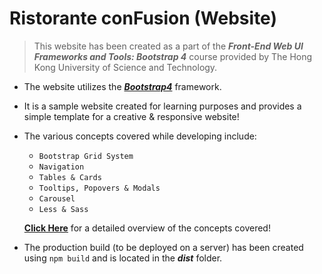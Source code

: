 # Ristorante conFusion (Website)

> This website has been created as a part of the ***Front-End Web UI Frameworks and Tools: Bootstrap 4*** course provided by The Hong Kong University of Science and Technology.

* The website utilizes the [***Bootstrap4***](https://getbootstrap.com/) framework.
* It is a sample website created for learning purposes and provides a simple template for a creative &amp; responsive website!
* The various concepts covered while developing include:
  - <code>Bootstrap Grid System</code>
  - <code>Navigation</code>
  - <code>Tables &amp; Cards</code>
  - <code>Tooltips, Popovers &amp; Modals</code>
  - <code>Carousel</code>
  - <code>Less &amp; Sass</code>
  
  [**Click Here**](https://github.com/users/mcs-codes/projects/1) for a detailed overview of the concepts covered!
  
* The production build (to be deployed on a server) has been created using <code>npm build</code> and is located in the ***dist*** folder.

